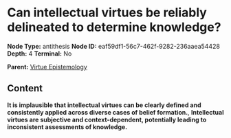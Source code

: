 # Can intellectual virtues be reliably delineated to determine knowledge?

**Node Type:** antithesis
**Node ID:** eaf59df1-56c7-462f-9282-236aaea54428
**Depth:** 4
**Terminal:** No

**Parent:** [Virtue Epistemology](virtue-epistemology-synthesis-eab7dfb4-c128-4fbc-84f2-061ea66e30ee.md)

## Content

**It is implausible that intellectual virtues can be clearly defined and consistently applied across diverse cases of belief formation.**, **Intellectual virtues are subjective and context-dependent, potentially leading to inconsistent assessments of knowledge.**
